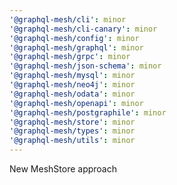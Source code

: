 ```yaml
---
'@graphql-mesh/cli': minor
'@graphql-mesh/cli-canary': minor
'@graphql-mesh/config': minor
'@graphql-mesh/graphql': minor
'@graphql-mesh/grpc': minor
'@graphql-mesh/json-schema': minor
'@graphql-mesh/mysql': minor
'@graphql-mesh/neo4j': minor
'@graphql-mesh/odata': minor
'@graphql-mesh/openapi': minor
'@graphql-mesh/postgraphile': minor
'@graphql-mesh/store': minor
'@graphql-mesh/types': minor
'@graphql-mesh/utils': minor
---
```


New MeshStore approach
